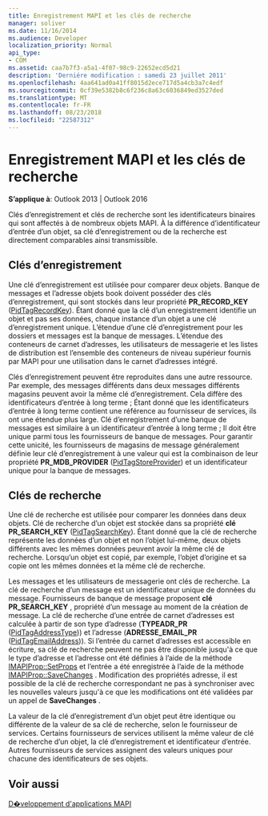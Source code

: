 ```yaml
---
title: Enregistrement MAPI et les clés de recherche
manager: soliver
ms.date: 11/16/2014
ms.audience: Developer
localization_priority: Normal
api_type:
- COM
ms.assetid: caa7b7f3-a5a1-4f07-98c9-22652ecd5d21
description: 'Derniére modification : samedi 23 juillet 2011'
ms.openlocfilehash: 4aa641ad0a41ff8015d2ece717d5a4cb3a7c4edf
ms.sourcegitcommit: 0cf39e5382b8c6f236c8a63c6036849ed3527ded
ms.translationtype: MT
ms.contentlocale: fr-FR
ms.lasthandoff: 08/23/2018
ms.locfileid: "22587312"
---
```

# <a name="mapi-record-and-search-keys"></a>Enregistrement MAPI et les clés de recherche

  
  
**S’applique à**: Outlook 2013 | Outlook 2016 
  
Clés d’enregistrement et clés de recherche sont les identificateurs binaires qui sont affectés à de nombreux objets MAPI. À la différence d’identificateur d’entrée d’un objet, sa clé d’enregistrement ou de la recherche est directement comparables ainsi transmissible. 
  
## <a name="record-keys"></a>Clés d’enregistrement

Une clé d’enregistrement est utilisée pour comparer deux objets. Banque de messages et l’adresse objets book doivent posséder des clés d’enregistrement, qui sont stockés dans leur propriété **PR_RECORD_KEY** ([PidTagRecordKey](pidtagrecordkey-canonical-property.md)). Étant donné que la clé d’un enregistrement identifie un objet et pas ses données, chaque instance d’un objet a une clé d’enregistrement unique. L’étendue d’une clé d’enregistrement pour les dossiers et messages est la banque de messages. L’étendue des conteneurs de carnet d’adresses, les utilisateurs de messagerie et les listes de distribution est l’ensemble des conteneurs de niveau supérieur fournis par MAPI pour une utilisation dans le carnet d’adresses intégré.
  
Clés d’enregistrement peuvent être reproduites dans une autre ressource. Par exemple, des messages différents dans deux messages différents magasins peuvent avoir la même clé d’enregistrement. Cela diffère des identificateurs d’entrée à long terme ; Étant donné que les identificateurs d’entrée à long terme contient une référence au fournisseur de services, ils ont une étendue plus large. Clé d’enregistrement d’une banque de messages est similaire à un identificateur d’entrée à long terme ; Il doit être unique parmi tous les fournisseurs de banque de messages. Pour garantir cette unicité, les fournisseurs de magasins de message généralement définie leur clé d’enregistrement à une valeur qui est la combinaison de leur propriété **PR_MDB_PROVIDER** ([PidTagStoreProvider](pidtagstoreprovider-canonical-property.md)) et un identificateur unique pour la banque de messages.
  
## <a name="search-keys"></a>Clés de recherche

Une clé de recherche est utilisée pour comparer les données dans deux objets. Clé de recherche d’un objet est stockée dans sa propriété **clé PR_SEARCH_KEY** ([PidTagSearchKey](pidtagsearchkey-canonical-property.md)). Étant donné que la clé de recherche représente les données d’un objet et non l’objet lui-même, deux objets différents avec les mêmes données peuvent avoir la même clé de recherche. Lorsqu’un objet est copié, par exemple, l’objet d’origine et sa copie ont les mêmes données et la même clé de recherche.
  
Les messages et les utilisateurs de messagerie ont clés de recherche. La clé de recherche d’un message est un identificateur unique de données du message. Fournisseurs de banque de message proposent **clé PR_SEARCH_KEY** , propriété d’un message au moment de la création de message. La clé de recherche d’une entrée de carnet d’adresses est calculée à partir de son type d’adresse (**TYPEADR_PR** ([PidTagAddressType](pidtagaddresstype-canonical-property.md))) et l’adresse (**ADRESSE_EMAIL_PR** ([PidTagEmailAddress](pidtagemailaddress-canonical-property.md))). Si l’entrée du carnet d’adresses est accessible en écriture, sa clé de recherche peuvent ne pas être disponible jusqu'à ce que le type d’adresse et l’adresse ont été définies à l’aide de la méthode [IMAPIProp::SetProps](imapiprop-setprops.md) et l’entrée a été enregistrée à l’aide de la méthode [IMAPIProp::SaveChanges](imapiprop-savechanges.md) . Modification des propriétés adresse, il est possible de la clé de recherche correspondant ne pas à synchroniser avec les nouvelles valeurs jusqu'à ce que les modifications ont été validées par un appel de **SaveChanges** . 
  
La valeur de la clé d’enregistrement d’un objet peut être identique ou différente de la valeur de sa clé de recherche, selon le fournisseur de services. Certains fournisseurs de services utilisent la même valeur de clé de recherche d’un objet, la clé d’enregistrement et identificateur d’entrée. Autres fournisseurs de services assignent des valeurs uniques pour chacune des identificateurs de ses objets. 
  
## <a name="see-also"></a>Voir aussi



[D�veloppement d'applications MAPI](mapi-application-development.md)

